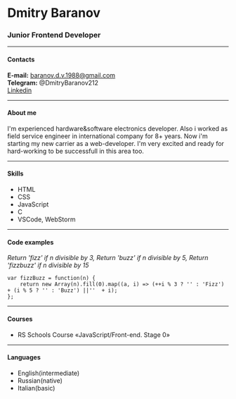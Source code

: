 # Dmitry Baranov

### Junior Frontend Developer

---

#### Contacts

**E-mail:** baranov.d.v.1988@gmail.com <br>
**Telegram:** @DmitryBaranov212 <br>
[Linkedin](https://www.linkedin.com/in/dmitry-baranov-576a8190/)

---

#### About me

I'm experienced hardware&software electronics developer. Also i worked as field service engineer in international company for 8+ years. Now i'm starting my new carrier as a web-developer. I'm very excited and ready for hard-working to be successfull in this area too.

---

#### Skills

+ HTML
+ CSS
+ JavaScript
+ C
+ VSCode, WebStorm

---

#### Code examples

*Return 'fizz' if n divisible by 3, Return 'buzz' if n divisible by 5, Return 'fizzbuzz' if n divisible by 15* 

```
var fizzBuzz = function(n) {
    return new Array(n).fill(0).map((a, i) => (++i % 3 ? '' : 'Fizz') + (i % 5 ? '' : 'Buzz') ||''  + i);
};
```

---

#### Courses

+ RS Schools Course «JavaScript/Front-end. Stage 0» 
---

#### Languages

+ English(intermediate)
+ Russian(native)
+ Italian(basic)



